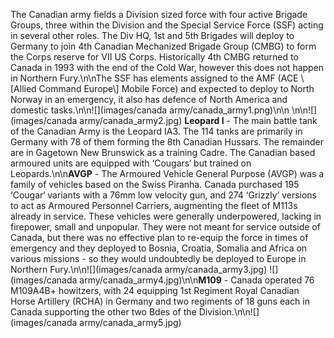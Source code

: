 The Canadian army fields a Division sized force with four active Brigade Groups, three within the Division and the Special Service Force (SSF) acting in several other roles. The Div HQ, 1st and 5th Brigades will deploy to Germany to join 4th Canadian Mechanized Brigade Group (CMBG) to form the Corps reserve for VII US Corps. Historically 4th CMBG returned to Canada in 1993 with the end of the Cold War, however this does not happen in Northern Fury.\n\nThe SSF has elements assigned to the AMF (ACE \\[Allied Command Europe\\] Mobile Force) and expected to deploy to North Norway in an emergency, it also has defence of North America and domestic tasks.\n\n![](images/canada army/canada_army1.png)\n\n \n\n![](images/canada army/canada_army2.jpg) **Leopard I** - The main battle tank of the Canadian Army is the Leopard IA3. The 114 tanks are primarily in Germany with 78 of them forming the 8th Canadian Hussars. The remainder are in Gagetown New Brunswick as a training Cadre. The Canadian based armoured units are equipped with ‘Cougars‘ but trained on Leopards.\n\n**AVGP** - The Armoured Vehicle General Purpose (AVGP) was a family of vehicles based on the Swiss Piranha. Canada purchased 195 ‘Cougar‘ variants with a 76mm low velocity gun, and 274 ‘Grizzly‘ versions to act as Armoured Personnel Carriers, augmenting the fleet of M113s already in service. These vehicles were generally underpowered, lacking in firepower, small and unpopular. They were not meant for service outside of Canada, but there was no effective plan to re-equip the force in times of emergency and they deployed to Bosnia, Croatia, Somalia and Africa on various missions - so they would undoubtedly be deployed to Europe in Northern Fury.\n\n![](images/canada army/canada_army3.jpg) ![](images/canada army/canada_army4.jpg)\n\n**M109** - Canada operated 76 M109A4B+ howitzers, with 24 equipping 1st Regiment Royal Canadian Horse Artillery (RCHA) in Germany and two regiments of 18 guns each in Canada supporting the other two Bdes of the Division.\n\n![](images/canada army/canada_army5.jpg)
